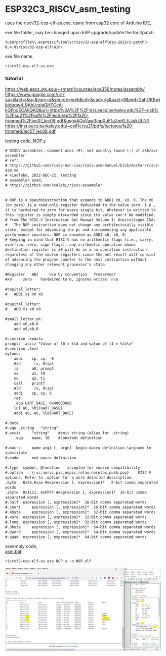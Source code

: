# ESP32C3_RISCV_asm_testing 
uses the riscv32-esp-elf-as.exe, came from esp32 core of Arduino IDE,  

exe file folder, may be changed upon ESP upgrade/update the tool/patch   
```
%userprofile%\.espressif\tools\riscv32-esp-elf\esp-2021r2-patch3-8.4.0\riscv32-esp-elf\bin\
```
exe file name,  
```
riscv32-esp-elf-as.exe
```

### tutorial
https://web.eecs.utk.edu/~smarz1/courses/ece356/notes/assembly/
https://www.google.com/url?sa=t&rct=j&q=&esrc=s&source=web&cd=&cad=rja&uact=8&ved=2ahUKEwjbidbqw4_9AhUrzjgGHTCcA-kQFnoECAkQAQ&url=https%3A%2F%2Finst.eecs.berkeley.edu%2F~cs61c%2Fsu21%2Fpdfs%2Flectures%2Ffa20-trimmed%2Flec07_lec08.pdf&usg=AOvVaw3inpXuF1aZmKLEJuikULNY  
https://inst.eecs.berkeley.edu/~cs61c/su21/pdfs/lectures/fa20-trimmed/lec07_lec08.pdf  

testing code,
[NOP.s](NOP.s)  
```
# RISCV assembler, comment uses (#), not usually found (;) of x86/avr assembler
# ref:
# https://github.com/riscv-non-isa/riscv-asm-manual/blob/master/riscv-asm.md
# xiaolaba, 2022-DEC-22, testing
# assembler used, 
# https://github.com/kcelebi/riscv-assembler


# NOP is a pseudoinstruction that expands to ADDI x0, x0, 0. The x0 (or zero) is a read-only register dedicated to the value zero, i.e., it is hardwired to zero for every single bit. Whatever is written to this register is simply discarded since its value can't be modified.
# From The RISC-V Instruction Set Manual Volume I: Unprivileged ISA:
#   The NOP instruction does not change any architecturally visible state, except for advancing the pc and incrementing any applicable performance counters. NOP is encoded as ADDI x0, x0, 0.
# Keeping in mind that RISC-V has no arithmetic flags (i.e., carry, overflow, zero, sign flags), any arithmetic operation whose destination register is x0 will do as a no operation instruction regardless of the source registers since the net result will consist of advancing the program counter to the next instruction without changing any other relevant processor's state.

#Register 	ABI 	Use by convention 	Preserved?
#x0 	zero 	hardwired to 0, ignores writes 	n/a

#capital_letter:
#	ADDI x1 x0 x0

#capital_letter:
#	ADD x1 x0 x0

#small_letter_ok:
	add x0,x0,0
	add x0,x0,0

#.section .rodata
prompt: .asciz "Value of t0 = %ld and value of t1 = %ld\n"
#.section .text
myfunc:
    addi    sp, sp, -8
    #sd      ra, 0(sp)
    la      a0, prompt
    mv      a1, t0
    mv      a2, t1
    call    printf
    #ld      ra, 0(sp)
    addi    sp, sp, 8
    ret
	.equ UART_BASE, 0x40003080
	lui	a0, %hi(UART_BASE)
	addi a0, a0, %lo(UART_BASE)
	
#.data
#.equ .string 	"string"
#.asciz 	"string" 	#emit string (alias for .string)
	.equ 	name, 10 	#constant definition

#.macro 	name arg1 [, argn] 	begin macro definition \argname to substitute
#.endm 		end macro definition

#.type 	symbol, @function 	accepted for source compatibility
#.option 	{rvc,norvc,pic,nopic,relax,norelax,push,pop} 	RISC-V options. Refer to .option for a more detailed description.
.byte 	0x55,0xaa #expression [, expression]* 	8-bit comma separated words
.2byte 	0x1111, 0xFFFF #expression [, expression]* 	16-bit comma separated words
#.half 	expression [, expression]* 	16-bit comma separated words
#.short 	expression [, expression]* 	16-bit comma separated words
#.4byte 	expression [, expression]* 	32-bit comma separated words
#.word 	expression [, expression]* 	32-bit comma separated words
#.long 	expression [, expression]* 	32-bit comma separated words
#.8byte 	expression [, expression]* 	64-bit comma separated words
#.dword 	expression [, expression]* 	64-bit comma separated words
#.quad 	expression [, expression]* 	64-bit comma separated words

```

assembly code,  
[asm.bat](asm.bat)  
```
riscv32-esp-elf-as.exe NOP.s -o NOP.elf
```

![riscv_asm_testing.JPG](riscv_asm_testing.JPG)  
